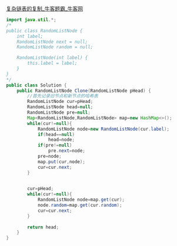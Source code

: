 [复杂链表的复制_牛客题霸_牛客网](https://www.nowcoder.com/practice/f836b2c43afc4b35ad6adc41ec941dba?tpId=13&tqId=23254&sourceUrl=%2Fexam%2Foj%2Fta%3Fpage%3D1%26tpId%3D13%26type%3D13)
```java
import java.util.*;
/*
public class RandomListNode {
    int label;
    RandomListNode next = null;
    RandomListNode random = null;

    RandomListNode(int label) {
        this.label = label;
    }
}
*/
public class Solution {
    public RandomListNode Clone(RandomListNode pHead) {
        //首先记录旧节点和新节点的哈希表
        RandomListNode cur=pHead;
        RandomListNode head=null;
        RandomListNode pre=null;
        Map<RandomListNode,RandomListNode> map=new HashMap<>();
        while(cur!=null){
            RandomListNode node=new RandomListNode(cur.label);
            if(head==null)
                head=node;
            if(pre!=null)
                pre.next=node;
            pre=node;
            map.put(cur,node);
            cur=cur.next;
        }
       

        cur=pHead;
        while(cur!=null){
            RandomListNode node=map.get(cur);
            node.random=map.get(cur.random);
            cur=cur.next;
        }
        
        return head;
    }
}

```